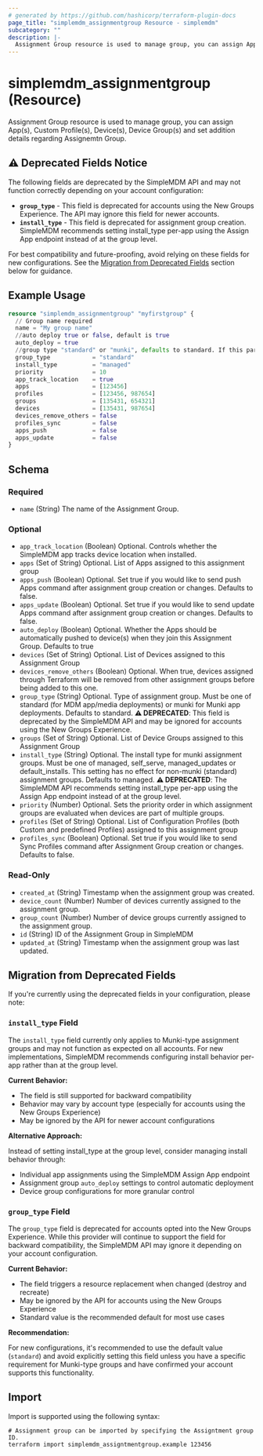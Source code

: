 ```yaml
---
# generated by https://github.com/hashicorp/terraform-plugin-docs
page_title: "simplemdm_assignmentgroup Resource - simplemdm"
subcategory: ""
description: |-
  Assignment Group resource is used to manage group, you can assign App(s), Custom Profile(s), Device(s), Device Group(s) and set addition details regarding Assignemtn Group.
---
```


# simplemdm_assignmentgroup (Resource)

Assignment Group resource is used to manage group, you can assign App(s), Custom Profile(s), Device(s), Device Group(s) and set addition details regarding Assignemtn Group.

## ⚠️ Deprecated Fields Notice

The following fields are deprecated by the SimpleMDM API and may not function correctly depending on your account configuration:

- **`group_type`** - This field is deprecated for accounts using the New Groups Experience. The API may ignore this field for newer accounts.
- **`install_type`** - This field is deprecated for assignment group creation. SimpleMDM recommends setting install_type per-app using the Assign App endpoint instead of at the group level.

For best compatibility and future-proofing, avoid relying on these fields for new configurations. See the [Migration from Deprecated Fields](#migration-from-deprecated-fields) section below for guidance.

## Example Usage

```terraform
resource "simplemdm_assignmentgroup" "myfirstgroup" {
  // Group name required
  name = "My group name"
  //auto deploy true or false, default is true
  auto_deploy = true
  //group type "standard" or "munki", defaults to standard. If this parameter is changed it will destroy/create whole group
  group_type            = "standard"
  install_type          = "managed"
  priority              = 10
  app_track_location    = true
  apps                  = [123456]
  profiles              = [123456, 987654]
  groups                = [135431, 654321]
  devices               = [135431, 987654]
  devices_remove_others = false
  profiles_sync         = false
  apps_push             = false
  apps_update           = false
}
```

<!-- schema generated by tfplugindocs -->
## Schema

### Required

- `name` (String) The name of the Assignment Group.

### Optional

- `app_track_location` (Boolean) Optional. Controls whether the SimpleMDM app tracks device location when installed.
- `apps` (Set of String) Optional. List of Apps assigned to this assignment group
- `apps_push` (Boolean) Optional. Set true if you would like to send push Apps command after assignment group creation or changes. Defaults to false.
- `apps_update` (Boolean) Optional. Set true if you would like to send update Apps command after assignment group creation or changes. Defaults to false.
- `auto_deploy` (Boolean) Optional. Whether the Apps should be automatically pushed to device(s) when they join this Assignment Group. Defaults to true
- `devices` (Set of String) Optional. List of Devices assigned to this Assignment Group
- `devices_remove_others` (Boolean) Optional. When true, devices assigned through Terraform will be removed from other assignment groups before being added to this one.
- `group_type` (String) Optional. Type of assignment group. Must be one of standard (for MDM app/media deployments) or munki for Munki app deployments. Defaults to standard. **⚠️ DEPRECATED**: This field is deprecated by the SimpleMDM API and may be ignored for accounts using the New Groups Experience.
- `groups` (Set of String) Optional. List of Device Groups assigned to this Assignment Group
- `install_type` (String) Optional. The install type for munki assignment groups. Must be one of managed, self_serve, managed_updates or default_installs. This setting has no effect for non-munki (standard) assignment groups. Defaults to managed. **⚠️ DEPRECATED**: The SimpleMDM API recommends setting install_type per-app using the Assign App endpoint instead of at the group level.
- `priority` (Number) Optional. Sets the priority order in which assignment groups are evaluated when devices are part of multiple groups.
- `profiles` (Set of String) Optional. List of Configuration Profiles (both Custom and predefined Profiles) assigned to this assignment group
- `profiles_sync` (Boolean) Optional. Set true if you would like to send Sync Profiles command after Assignment Group creation or changes. Defaults to false.

### Read-Only

- `created_at` (String) Timestamp when the assignment group was created.
- `device_count` (Number) Number of devices currently assigned to the assignment group.
- `group_count` (Number) Number of device groups currently assigned to the assignment group.
- `id` (String) ID of the Assignment Group in SimpleMDM
- `updated_at` (String) Timestamp when the assignment group was last updated.

## Migration from Deprecated Fields

If you're currently using the deprecated fields in your configuration, please note:

### `install_type` Field

The `install_type` field currently only applies to Munki-type assignment groups and may not function as expected on all accounts. For new implementations, SimpleMDM recommends configuring install behavior per-app rather than at the group level.

**Current Behavior:**
- The field is still supported for backward compatibility
- Behavior may vary by account type (especially for accounts using the New Groups Experience)
- May be ignored by the API for newer account configurations

**Alternative Approach:**

Instead of setting install_type at the group level, consider managing install behavior through:
- Individual app assignments using the SimpleMDM Assign App endpoint
- Assignment group `auto_deploy` settings to control automatic deployment
- Device group configurations for more granular control

### `group_type` Field

The `group_type` field is deprecated for accounts opted into the New Groups Experience. While this provider will continue to support the field for backward compatibility, the SimpleMDM API may ignore it depending on your account configuration.

**Current Behavior:**
- The field triggers a resource replacement when changed (destroy and recreate)
- May be ignored by the API for accounts using the New Groups Experience
- Standard value is the recommended default for most use cases

**Recommendation:**

For new configurations, it's recommended to use the default value (`standard`) and avoid explicitly setting this field unless you have a specific requirement for Munki-type groups and have confirmed your account supports this functionality.

## Import

Import is supported using the following syntax:

```shell
# Assignment group can be imported by specifying the Assigntment group ID.
terraform import simplemdm_assigntmentgroup.example 123456
```
